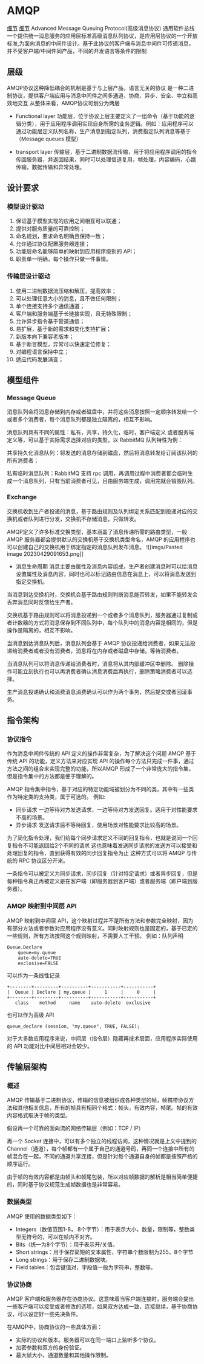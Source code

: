 # AMQP

[细节](https://www.cnblogs.com/itbsl/p/14421140.html)
[细节](https://blog.csdn.net/zhoupenghui168/article/details/130322210)
Advanced Message Queuing Protocol(高级消息协议)
通用软件总线
一个提供统一消息服务的应用层标准高级消息队列协议，是应用层协议的一个开放标准,为面向消息的中间件设计。基于此协议的客户端与消息中间件可传递消息，并不受客户端/中间件同产品，不同的开发语言等条件的限制

## 层级
AMQP协议这种降低耦合的机制是基于与上层产品，语言无关的协议
是一种二进制协议，提供客户端应用与消息中间件之间多通道、协商、异步、安全、中立和高效地交互
从整体来看，AMQP协议可划分为两层

- Functional layer
    功能层，位于协议上层主要定义了一组命令（基于功能的逻辑分类），用于应用程序调用实现自身所需的业务逻辑。例如：应用程序可以通过功能层定义队列名称，生产消息到指定队列，消费指定队列消息等基于（Message queues 模型）

- transport layer
    传输层，基于二进制数据流传输，用于将应用程序调用的指令传回服务器，并返回结果，同时可以处理信道复用，帧处理，内容编码，心跳传输，数据传输和异常处理。

## 设计要求
### 模型设计驱动

1. 保证基于模型实现的应用之间相互可以联通；
2. 提供对服务质量的可靠控制；
3. 命名规划，要求命名明确且保持一致；
4. 允许通过协议配置服务器连接；
5. 功能层命名能够简单的映射到应用程序级别的 API；
6. 职责单一明确，每个操作只做一件事情。

### 传输层设计驱动
1. 使用二进制数据流压缩和解压，提高效率；
2. 可以处理任意大小的消息，且不做任何限制；
3. 单个连接支持多个通信通道；
4. 客户端和服务端基于长链接实现，且无特殊限制；
5. 允许异步指令基于管道通信；
6. 易扩展，基于新的需求和变化支持扩展；
7. 新版本向下兼容老版本；
8. 基于断言模型，异常可以快速定位修复；
9. 对编程语言保持中立；
10. 适应代码发展演变；

## 模型组件
### Message Queue
消息队列会将消息存储到内存或者磁盘中，并将这些消息按照一定顺序转发给一个或者多个消费者，每个消息队列都是独立隔离的，相互不影响。

消息队列具有不同的属性：私有，共享，持久化，临时，客户端定义 或者服务端定义等，可以基于实际需求选择对应的类型，以 RabbitMQ 队列特性为例：

共享持久化消息队列：将发送的消息存储到磁盘，然后将消息转发给订阅该队列的所有消费者；

私有临时消息队列：RabbitMQ 支持 rpc 调用，再调用过程中消费者都会临时生成一个消息队列，只有当前消费者可见，且由服务端生成，调用完就会销毁队列。

### Exchange
交换机收到生产者投递的消息，基于路由规则及队列绑定关系匹配到投递对应的交换机或者队列进行分发，交换机不存储消息，只做转发。

AMQP定义了许多标准交换类型，基本涵盖了消息传递所需的路由类型，一般 AMQP 服务器都会提供默认的交换机基于交换机类型命名，AMQP 的应用程序也可以创建自己的交换机用于绑定指定的消息队列发布消息。
![[imgs/Pasted image 20230429091653.png]]
- 消息生命周期
消息主要由属性及消息内容组成，生产者创建消息时可以给消息设置属性及消息内容，同时也可以标记路由信息在消息上，可以将消息发送到指定交换机。

当消息到达交换机时，交换机会基于路由规则判断消息能否转发，如果不能转发会丢弃消息同时反馈给生产者。

交换机基于路由规则可以将消息投递到一个或者多个消息队列，服务器通过复制或者计数器的方式将消息保存到不同队列中，每个队列中的消息内容是相同的，但是操作是隔离的，相互不影响。

当消息到达消息队列后，消息队列会基于 AMQP 协议投递给消费者，如果无法投递给消费者或者没有消费者，消息将在内存或者磁盘中存储，等待消费者。

当消息队列可以将消息传递给消费者时，消息将从其内部缓冲区中删除。 删除操作可能立刻执行也可以再消费者确认消息消费后再执行，删除策略消费者可以选择。

生产消息投递确认和消费消息消费确认可以作为两个事务，然后提交或者回滚事务。

## 指令架构
### 协议指令
作为消息中间件传统的 API 定义的操作非常复杂，为了解决这个问题 AMQP 基于传统 API 的功能，定义方法来对应实现 API 的操作每个方法只完成一件事，通过方法之间的组合来实现完整的功能，所以AMQP 形成了一个非常庞大的指令集，但是指令集中的方法都是便于理解的。

AMQP 指令集中指令，基于对应的特定功能域被划分为不同的类，其中有一些类作为特定类的支持类，属于可选的。
例如:
- 同步请求
一边等待对方发送请求，一边等待对方发送回复。适用于对性能要求不高的场景。
- 异步请求
发送请求后不等待回复，使用场景对性能要求比较高的场景。

为了简化指令处理，我们给每个同步请求定义不同的回复指令，也就是说同一个回复指令不可能返回给2个不同的请求
这也意味着发送同步请求的发送方可以接受和处理回复的指令，直到获得有效的同步回复指令为止
这种方式可以将 AMQP 与传统的 RPC 协议区分开来。

一条指令可以被定义为同步请求，同步回复（针对特定请求）或者异步回复，但是每种指令真正再被定义是在客户端（即服务器到客户端）或者服务端（即户端到服务器）。
### AMQP 映射到中间层 API
AMQP 映射到中间层 API，这个映射过程并不是所有方法和参数完全映射，因为有部分方法或者参数对应用程序没有意义。同时映射规则也是固定的，基于已定的一些规则，所有方法按照这个规则映射，不需要人工干预。
例如：队列声明
```
Queue.Declare 
    queue=my.queue
    auto-delete=TRUE 
    exclusive=FALSE
```
可以作为一条线性记录
```
+--------+---------+----------+-----------+-----------+ 
|  Queue | Declare | my.queue |     1     |     0     | 
+--------+---------+----------+-----------+-----------+ 
   class    method     name    auto-delete  exclusive
```
也可以作为高级 API
```
queue_declare (session, "my.queue", TRUE, FALSE);
```
对于大多数应用程序来说，中间层（指令层）隐藏再技术层面，应用程序实际使用的 API 功能对比中间层相对会较少。

## 传输层架构
### 概述
AMQP 传输基于二进制协议，传输的信息被组织成各种类型的帧，帧携带协议方法和其他相关信息，所有的帧具有相同个格式：帧头，有效内容，帧尾。帧的有效内容格式取决于帧的类型。

假设再一个可靠的面向流的网络传输层（例如：TCP / IP）

再一个 Socket 连接中，可以有多个独立的线程访问，这种情况就是上文中提到的 Channel（通道），每个帧都有一个属于自己的通道号码，再同一个连接中所有的帧混合在一起，不同的通道共享连接，但是针对每个通道自身的帧都是按照严格的顺序运行。

由于帧的有效内容都是由帧头和帧尾包装，所以对应帧数据的解析是相当简单便捷的，同时基于协议规范生成帧数据也是非常容易。

### 数据类型
AMQP 使用的数据类型如下：

- Integers（数值范围1-8， 8个字节）：用于表示大小，数量，限制等，整数类型无符号的，可以在帧内不对齐。
- Bits（统一为8个字节）：用于表示开/关值。
- Short strings：用于保存简短的文本属性，字符串个数限制为255，8个字节
- Long strings：用于保存二进制数据块。
- Field tables：包含键值对，字段值一般为字符串，整数等。

### 协议协商
AMQP 客户端和服务器存在协商协议。这意味着当客户端连接时，服务端会提出一些客户端可以接受或者修改的选项，如果双方达成一致，连接继续，基于协商协议，可以设定好一些先决条件。

在AMQP中，协商协议的一些具体方面：

- 实际的协议和版本。服务器可以在同一端口上监听多个协议。
- 加密参数和双方的身份验证。
- 最大帧大小，通道数量和其他操作限制。
